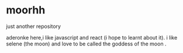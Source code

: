 # moorhh

just another repository

aderonke here,i like javascript and react (i hope to learnt about it).
i like selene (the moon) and love to be called the goddess of the moon . 
